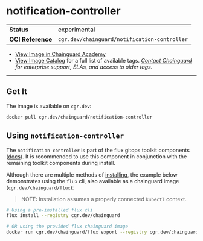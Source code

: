 <!--monopod:start-->
# notification-controller
| | |
| - | - |
| **Status** | experimental |
| **OCI Reference** | `cgr.dev/chainguard/notification-controller` |


* [View Image in Chainguard Academy](https://edu.chainguard.dev/chainguard/chainguard-images/reference/notification-controller/overview/)
* [View Image Catalog](https://console.enforce.dev/images/catalog) for a full list of available tags.
*[Contact Chainguard](https://www.chainguard.dev/chainguard-images) for enterprise support, SLAs, and access to older tags.*

---
<!--monopod:end-->

## Get It

The image is available on `cgr.dev`:

```
docker pull cgr.dev/chainguard/notification-controller
```

## Using `notification-controller`

The `notification-controller` is part of the flux gitops toolkit components ([docs](https://fluxcd.io/flux/components/)). It is recommended to use this component in conjunction with the remaining toolkit components during install.

Although there are multiple methods of [installing](https://fluxcd.io/flux/installation/), the example below demonstrates using the `flux` cli, also available as a chainguard image (`cgr.dev/chainguard/flux`):

> NOTE: Installation assumes a properly connected `kubectl` context.

```bash
# Using a pre-installed flux cli
flux install --registry cgr.dev/chainguard

# OR using the provided flux chainguard image
docker run cgr.dev/chainguard/flux export --registry cgr.dev/chainguard | kubectl apply -f -
```

